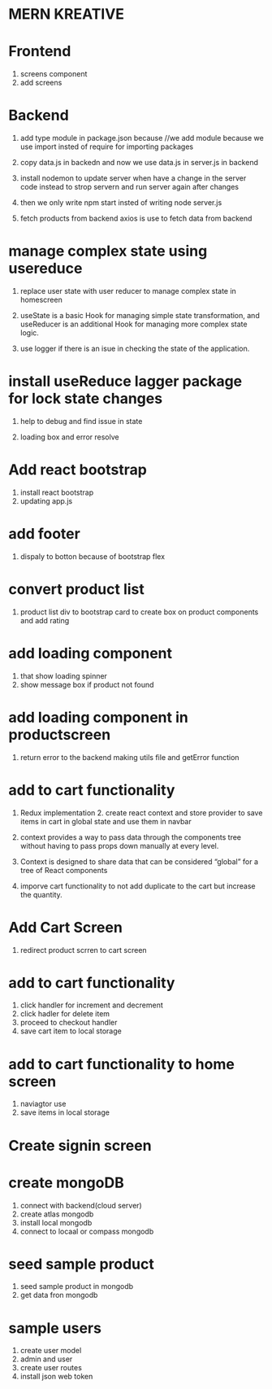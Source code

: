 # MERN KREATIVE

# Frontend

1. screens component
2. add screens

# Backend

1. add type module in package.json because
   //we add module because we use import insted of require for importing packages
2. copy data.js in backedn and now we use data.js in server.js in backend

3. install nodemon to update server when have a change in the server code instead to strop servern and run server again after changes

4. then we only write npm start insted of writing node server.js

5. fetch products from backend axios is use to fetch data from backend

# manage complex state using usereduce

1. replace user state with user reducer to manage complex state in homescreen

2. useState is a basic Hook for managing simple state transformation, and useReducer is an additional Hook for managing more complex state logic.
3. use logger if there is an isue in checking the state of the application.

# install useReduce lagger package for lock state changes

1. help to debug and find issue in state

2. loading box and error resolve

# Add react bootstrap

1. install react bootstrap
2. updating app.js

# add footer

1. dispaly to botton because of bootstrap flex

# convert product list

1. product list div to bootstrap card to create box on product components and add rating

# add loading component

1. that show loading spinner
2. show message box if product not found

# add loading component in productscreen

1. return error to the backend making utils file and getError function

# add to cart functionality

1. Redux implementation 2. create react context and store provider to save items in cart in global state and use them in navbar

2. context provides a way to pass data through the components tree without having to pass props down manually at every level.
3. Context is designed to share data that can be considered “global” for a tree of React components

4. imporve cart functionality to not add duplicate to the cart but increase the quantity.

# Add Cart Screen

1. redirect product scrren to cart screen

# add to cart functionality

1. click handler for increment and decrement
2. click hadler for delete item
3. proceed to checkout handler
4. save cart item to local storage

# add to cart functionality to home screen

1. naviagtor use
2. save items in local storage

# Create signin screen

# create mongoDB

1. connect with backend(cloud server)
2. create atlas mongodb
3. install local mongodb
4. connect to locaal or compass mongodb

# seed sample product

1. seed sample product in mongodb
2. get data fron mongodb

# sample users

1. create user model
2. admin and user
3. create user routes
4. install json web token
